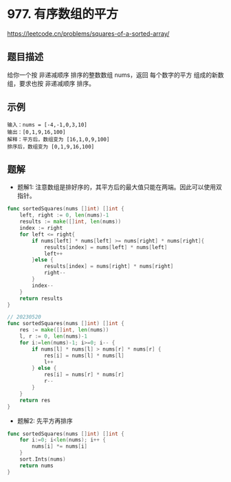 # 977. 有序数组的平方
https://leetcode.cn/problems/squares-of-a-sorted-array/

## 题目描述
给你一个按 非递减顺序 排序的整数数组 nums，返回 每个数字的平方 组成的新数组，要求也按 非递减顺序 排序。


## 示例
```
输入：nums = [-4,-1,0,3,10]
输出：[0,1,9,16,100]
解释：平方后，数组变为 [16,1,0,9,100]
排序后，数组变为 [0,1,9,16,100]
```

## 题解
* 题解1: 注意数组是排好序的，其平方后的最大值只能在两端。因此可以使用双指针。
```go
func sortedSquares(nums []int) []int {
	left, right := 0, len(nums)-1
	results := make([]int, len(nums))
	index := right
	for left <= right{
		if nums[left] * nums[left] >= nums[right] * nums[right]{
			results[index] = nums[left] * nums[left]
			left++
		}else {
			results[index] = nums[right] * nums[right]
			right--
		}
		index--
	}
	return results
}
```
```go
// 20230520
func sortedSquares(nums []int) []int {
    res := make([]int, len(nums))
    l, r := 0, len(nums)-1
    for i:=len(nums)-1; i>=0; i-- {
        if nums[l] * nums[l] > nums[r] * nums[r] {
            res[i] = nums[l] * nums[l]
            l++
        } else {
            res[i] = nums[r] * nums[r]
            r--
        }
    }
    return res 
}
```

* 题解2: 先平方再排序
```go
func sortedSquares(nums []int) []int {
	for i:=0; i<len(nums); i++ {
        nums[i] *= nums[i]
    }
    sort.Ints(nums)
    return nums
}
```
